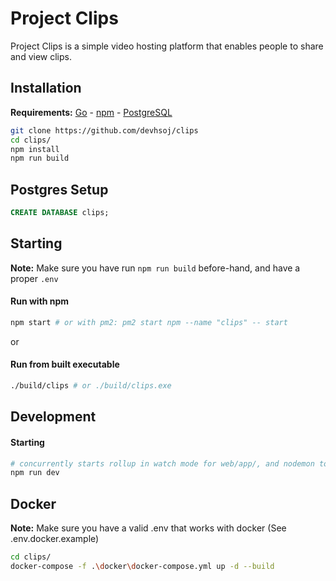# Project Clips

Project Clips is a simple video hosting platform that enables people to share and view clips.

## Installation

**Requirements:** [Go](https://go.dev/dl/) - [npm](https://nodejs.org/en/download/) - [PostgreSQL](https://www.postgresql.org/download/)

```bash
git clone https://github.com/devhsoj/clips
cd clips/
npm install
npm run build
```

## Postgres Setup
```sql
CREATE DATABASE clips;
```

## Starting

**Note:** Make sure you have run `npm run build` before-hand, and have a proper `.env`

#### Run with npm
```bash
npm start # or with pm2: pm2 start npm --name "clips" -- start
```
or

#### Run from built executable
```bash
./build/clips # or ./build/clips.exe
```

## Development

#### Starting
```bash
# concurrently starts rollup in watch mode for web/app/, and nodemon to wait for changes in internal/
npm run dev 
```

## Docker

**Note:** Make sure you have a valid .env that works with docker (See .env.docker.example)
```bash
cd clips/
docker-compose -f .\docker\docker-compose.yml up -d --build
```